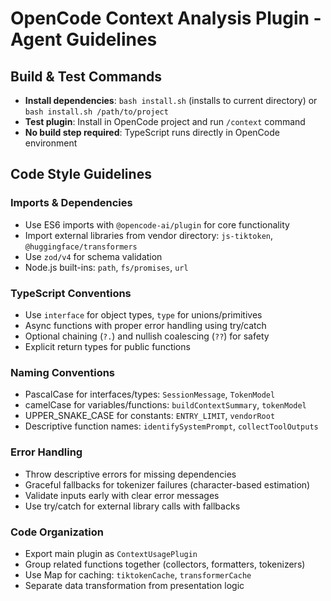 # OpenCode Context Analysis Plugin - Agent Guidelines

## Build & Test Commands

- **Install dependencies**: `bash install.sh` (installs to current directory) or `bash install.sh /path/to/project`
- **Test plugin**: Install in OpenCode project and run `/context` command
- **No build step required**: TypeScript runs directly in OpenCode environment

## Code Style Guidelines

### Imports & Dependencies
- Use ES6 imports with `@opencode-ai/plugin` for core functionality
- Import external libraries from vendor directory: `js-tiktoken`, `@huggingface/transformers`
- Use `zod/v4` for schema validation
- Node.js built-ins: `path`, `fs/promises`, `url`

### TypeScript Conventions
- Use `interface` for object types, `type` for unions/primitives
- Async functions with proper error handling using try/catch
- Optional chaining (`?.`) and nullish coalescing (`??`) for safety
- Explicit return types for public functions

### Naming Conventions
- PascalCase for interfaces/types: `SessionMessage`, `TokenModel`
- camelCase for variables/functions: `buildContextSummary`, `tokenModel`
- UPPER_SNAKE_CASE for constants: `ENTRY_LIMIT`, `vendorRoot`
- Descriptive function names: `identifySystemPrompt`, `collectToolOutputs`

### Error Handling
- Throw descriptive errors for missing dependencies
- Graceful fallbacks for tokenizer failures (character-based estimation)
- Validate inputs early with clear error messages
- Use try/catch for external library calls with fallbacks

### Code Organization
- Export main plugin as `ContextUsagePlugin`
- Group related functions together (collectors, formatters, tokenizers)
- Use Map for caching: `tiktokenCache`, `transformerCache`
- Separate data transformation from presentation logic